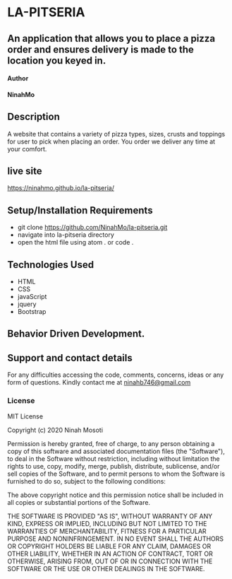 # LA-PITSERIA
## An application that allows you to place a pizza order and ensures delivery is made to the location you keyed in.
#### Author
#### NinahMo
## Description
A website that contains a variety of pizza types, sizes, crusts and toppings for user to pick when placing an order. You order we deliver any time at your comfort.

## live site
 https://ninahmo.github.io/la-pitseria/

## Setup/Installation Requirements
- git clone https://github.com/NinahMo/la-pitseria.git
- navigate into la-pitseria directory
- open the html file using atom . or code .

## Technologies Used
- HTML
- CSS
- javaScript
- jquery
- Bootstrap
## Behavior Driven Development.

## Support and contact details
For any difficulties accessing the code, comments, concerns, ideas or any form of questions. Kindly contact me at ninahb746@gmail.com 

### License
MIT License

Copyright (c) 2020 Ninah Mosoti

Permission is hereby granted, free of charge, to any person obtaining a copy of this software and associated documentation files (the "Software"), to deal in the Software without restriction, including without limitation the rights to use, copy, modify, merge, publish, distribute, sublicense, and/or sell copies of the Software, and to permit persons to whom the Software is furnished to do so, subject to the following conditions:

The above copyright notice and this permission notice shall be included in all copies or substantial portions of the Software.

THE SOFTWARE IS PROVIDED "AS IS", WITHOUT WARRANTY OF ANY KIND, EXPRESS OR IMPLIED, INCLUDING BUT NOT LIMITED TO THE WARRANTIES OF MERCHANTABILITY, FITNESS FOR A PARTICULAR PURPOSE AND NONINFRINGEMENT. IN NO EVENT SHALL THE AUTHORS OR COPYRIGHT HOLDERS BE LIABLE FOR ANY CLAIM, DAMAGES OR OTHER LIABILITY, WHETHER IN AN ACTION OF CONTRACT, TORT OR OTHERWISE, ARISING FROM, OUT OF OR IN CONNECTION WITH THE SOFTWARE OR THE USE OR OTHER DEALINGS IN THE SOFTWARE.